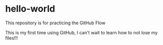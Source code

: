# hello-world
This repository is for practicing the GitHub Flow

This is my first time using GitHub, I can't wait to learn how to not lose my files!!!
